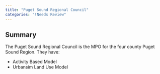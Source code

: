 ```yaml
---
title: "Puget Sound Regional Council"
categories: "!Needs Review"
---
```


Summary
-------

The Puget Sound Regional Council is the MPO for the four county Puget Sound Region. They have:

-   Activity Based Model
-   Urbansim Land Use Model


